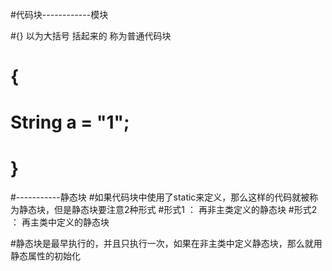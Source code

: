 #代码块------------模块

#{}  以为大括号 括起来的 称为普通代码块 
#          {
#           String a = "1";
#           }

#-----------静态块
#如果代码块中使用了static来定义，那么这样的代码就被称为静态块，但是静态块要注意2种形式
#形式1 ： 再非主类定义的静态块
#形式2 ： 再主类中定义的静态块

#静态块是最早执行的，并且只执行一次，如果在非主类中定义静态块，那么就用静态属性的初始化